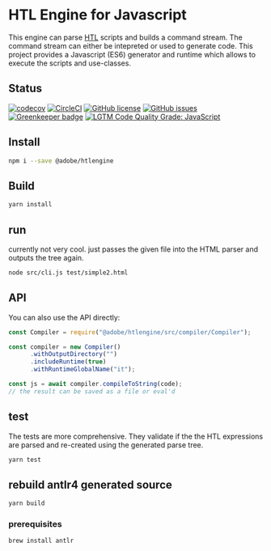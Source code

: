 # HTL Engine for Javascript

This engine can parse [HTL](https://github.com/Adobe-Marketing-Cloud/htl-spec) scripts and builds a command stream. The command stream can either be intepreted or used to generate code. This project provides a Javascript (ES6) generator and runtime which allows to execute the scripts and use-classes.

## Status

[![codecov](https://img.shields.io/codecov/c/github/adobe/htlengine.svg)](https://codecov.io/gh/adobe/htlengine)
[![CircleCI](https://img.shields.io/circleci/project/github/adobe/htlengine.svg)](https://circleci.com/gh/adobe/htlengine)
[![GitHub license](https://img.shields.io/github/license/adobe/htlengine.svg)](https://github.com/adobe/htlengine/blob/master/LICENSE.txt)
[![GitHub issues](https://img.shields.io/github/issues/adobe/htlengine.svg)](https://github.com/adobe/htlengine/issues)
[![Greenkeeper badge](https://badges.greenkeeper.io/adobe/htlengine.svg)](https://greenkeeper.io/)
[![LGTM Code Quality Grade: JavaScript](https://img.shields.io/lgtm/grade/javascript/g/adobe/htlengine.svg?logo=lgtm&logoWidth=18)](https://lgtm.com/projects/g/adobe/htlengine)

## Install

```bash
npm i --save @adobe/htlengine
```

## Build

```bash
yarn install
```

## run

currently not very cool. just passes the given file into the HTML parser and outputs the tree again.

```bash
node src/cli.js test/simple2.html
```

## API

You can also use the API directly:

```javascript
const Compiler = require("@adobe/htlengine/src/compiler/Compiler");

const compiler = new Compiler()
      .withOutputDirectory("")
      .includeRuntime(true)
      .withRuntimeGlobalName("it");

const js = await compiler.compileToString(code);
// the result can be saved as a file or eval'd
```

## test

The tests are more comprehensive. They validate if the the HTL expressions are parsed and re-created using the generated parse tree.

```bash
yarn test
```

## rebuild antlr4 generated source

```bash
yarn build
```

### prerequisites

```bash
brew install antlr
```
